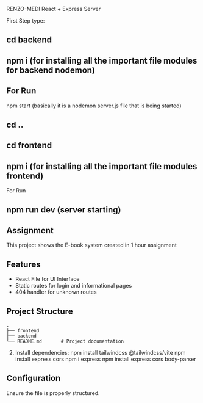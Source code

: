 RENZO-MEDI
React + Express Server

First Step
type:


## cd backend
## npm i (for installing all the important file modules for backend nodemon)



## For Run
npm start (basically it is a nodemon server.js file that is being started)


## cd ..
## cd frontend
## npm i (for installing all the important file modules frontend)

For Run
## npm run dev (server starting)









## Assignment

This project shows the E-book system created in 1 hour assignment

## Features
- React File for UI Interface
- Static routes for login and informational pages
- 404 handler for unknown routes

## Project Structure
```
.
├── frontend   
├── backend         
└── README.md       # Project documentation
```



2. Install dependencies:
   npm install tailwindcss @tailwindcss/vite
   npm install express cors
   npm i express
   npm install express cors body-parser


  

## Configuration
Ensure the file is properly structured. 







